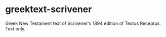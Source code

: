 # greektext-scrivener
Greek New Testament text of Scrivener's 1894 edition of Textus Receptus. Text only.
